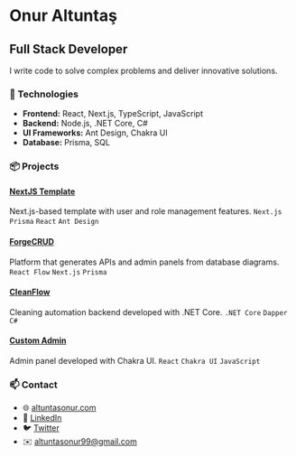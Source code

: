 # Onur Altuntaş

## Full Stack Developer

I write code to solve complex problems and deliver innovative solutions.

### 🔧 Technologies

- **Frontend:** React, Next.js, TypeScript, JavaScript
- **Backend:** Node.js, .NET Core, C#
- **UI Frameworks:** Ant Design, Chakra UI
- **Database:** Prisma, SQL

### 📦 Projects

#### [NextJS Template](https://github.com/Onurlulardan/nextjstemplate)
Next.js-based template with user and role management features.
`Next.js` `Prisma` `React` `Ant Design`

#### [ForgeCRUD](https://github.com/Onurlulardan/forgecrudio)
Platform that generates APIs and admin panels from database diagrams.
`React Flow` `Next.js` `Prisma`

#### [CleanFlow](https://github.com/Onurlulardan/cleanFlow)
Cleaning automation backend developed with .NET Core.
`.NET Core` `Dapper` `C#`

#### [Custom Admin](https://github.com/Onurlulardan/customadmin)
Admin panel developed with Chakra UI.
`React` `Chakra UI` `JavaScript`

### 📫 Contact

- 🌐 [altuntasonur.com](https://altuntasonur.com/en)
- 💼 [LinkedIn](https://linkedin.com/in/onur-altuntas99)
- 🐦 [Twitter](https://twitter.com/altuntasonur99)
- ✉️ [altuntasonur99@gmail.com](mailto:altuntasonur99@gmail.com)
